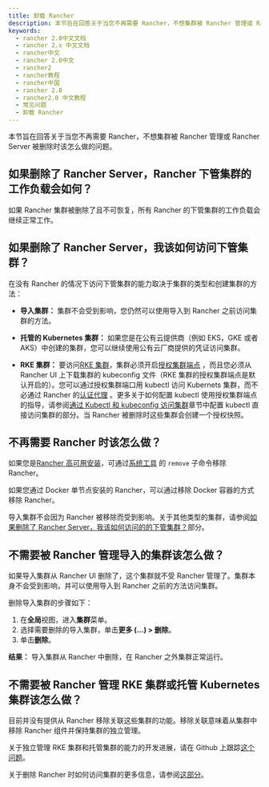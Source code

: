 ```yaml
---
title: 卸载 Rancher
description: 本节旨在回答关于当您不再需要 Rancher，不想集群被 Rancher 管理或 Rancher Server 被删除时该怎么做的问题。
keywords:
  - rancher 2.0中文文档
  - rancher 2.x 中文文档
  - rancher中文
  - rancher 2.0中文
  - rancher2
  - rancher教程
  - rancher中国
  - rancher 2.0
  - rancher2.0 中文教程
  - 常见问题
  - 卸载 Rancher
---
```


本节旨在回答关于当您不再需要 Rancher，不想集群被 Rancher 管理或 Rancher Server 被删除时该怎么做的问题。

## 如果删除了 Rancher Server，Rancher 下管集群的工作负载会如何？

如果 Rancher 集群被删除了且不可恢复，所有 Rancher 的下管集群的工作负载会继续正常工作。

## 如果删除了 Rancher Server，我该如何访问下管集群？

在没有 Rancher 的情况下访问下管集群的能力取决于集群的类型和创建集群的方法：

- **导入集群：** 集群不会受到影响，您仍然可以使用导入到 Rancher 之前访问集群的方法。

- **托管的 Kubernetes 集群：** 如果您是在公有云提供商（例如 EKS，GKE 或者 AKS）中创建的集群，您可以继续使用公有云厂商提供的凭证访问集群。

- **RKE 集群：** 要访问[RKE 集群](/docs/rancher2/cluster-provisioning/rke-clusters/_index)，集群必须开启[授权集群端点](/docs/rancher2/overview/architecture/_index) ，而且您必须从 Rancher UI 上下载集群的 kubeconfig 文件（RKE 集群的授权集群端点是默认开启的）。您可以通过授权集群端口用 kubectl 访问 Kubernets 集群，而不必通过 Rancher 的[认证代理](/docs/rancher2/overview/architecture/_index) 。更多关于如何配置 kubectl 使用授权集群端点的指导，请参阅[通过 Kubectl 和 kubeconfig 访问集群](/docs/rancher2/cluster-admin/cluster-access/kubectl/_index)章节中配置 kubectl 直接访问集群的部分。当 Rancher 被删除时这些集群会创建一个授权快照。

## 不再需要 Rancher 时该怎么做？

如果您是[Rancher 高可用安装](/docs/rancher2/installation/k8s-install/_index)，可通过[系统工具](/docs/rancher2/system-tools/_index) 的 `remove` 子命令移除 Rancher。

如果您通过 Docker 单节点安装的 Rancher，可以通过移除 Docker 容器的方式移除 Rancher。

导入集群不会因为 Rancher 被移除而受到影响。关于其他类型的集群，请参阅[如果删除了 Rancher Server，我该如何访问的的下管集群？](##如果删除了-rancher-server，我该如何访问下管集群？)部分。

## 不需要被 Rancher 管理导入的集群该怎么做？

如果导入集群从 Rancher UI 删除了，这个集群就不受 Rancher 管理了。集群本身不会受到影响，并可以使用导入到 Rancher 之前的方法访问集群。

删除导入集群的步骤如下：

1. 在**全局**视图，进入**集群**菜单。
2. 选择需要删除的导入集群，单击**更多 (...) > 删除**。
3. 单击**删除**。

**结果：** 导入集群从 Rancher 中删除，在 Rancher 之外集群正常运行。

## 不需要被 Rancher 管理 RKE 集群或托管 Kubernetes 集群该怎么做？

目前并没有提供从 Rancher 移除关联这些集群的功能。移除关联意味着从集群中移除 Rancher 组件并保持集群的独立管理。

关于独立管理 RKE 集群和托管集群的能力的开发进展，请在 Github 上跟踪[这个问题](https://github.com/rancher/rancher/issues/25234)。

关于删除 Rancher 时如何访问集群的更多信息，请参阅[这部分](#如果删除了-rancher-server，我该如何访问的的下管集群？)。
